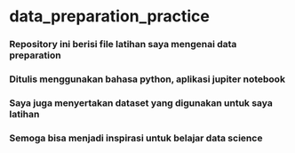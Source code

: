 # data_preparation_practice

### Repository ini berisi file latihan saya mengenai data preparation
### Ditulis menggunakan bahasa python, aplikasi jupiter notebook
### Saya juga menyertakan dataset yang digunakan untuk saya latihan
### Semoga bisa menjadi inspirasi untuk belajar data science
